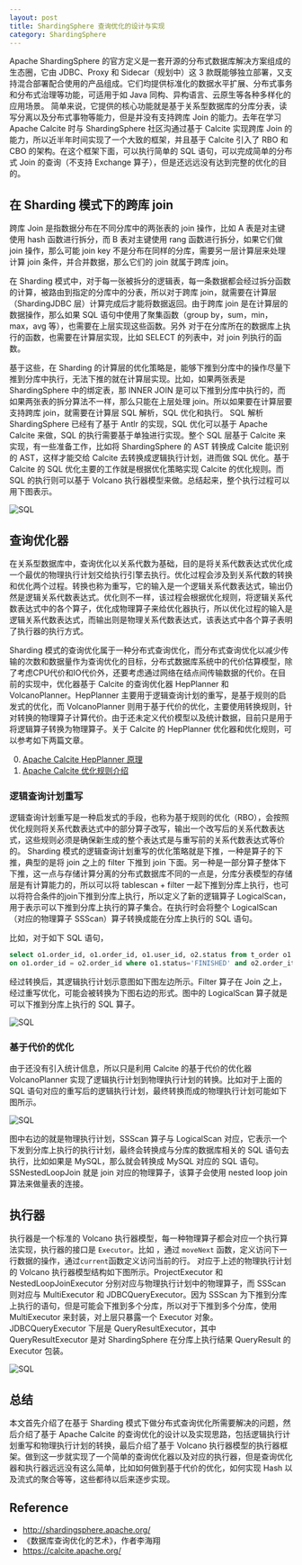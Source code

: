 ```yaml
---
layout: post
title: ShardingSphere 查询优化的设计与实现
category: ShardingSphere
---
```


Apache ShardingSphere 的官方定义是一套开源的分布式数据库解决方案组成的生态圈，它由 JDBC、Proxy 和 Sidecar（规划中）这 3 款既能够独立部署，又支持混合部署配合使用的产品组成。它们均提供标准化的数据水平扩展、分布式事务和分布式治理等功能，可适用于如 Java 同构、异构语言、云原生等各种多样化的应用场景。
简单来说，它提供的核心功能就是基于关系型数据库的分库分表，读写分离以及分布式事物等能力，但是并没有支持跨库 Join 的能力。去年在学习 Apache Calcite 时与 ShardingSphere 社区沟通过基于 Calcite 实现跨库 Join 的能力，所以近半年时间实现了一个大致的框架，并且基于 Calcite 引入了 RBO 和 CBO 的架构。在这个框架下面，可以执行简单的 SQL 语句，可以完成简单的分布式 Join 的查询（不支持 Exchange 算子），但是还远远没有达到完整的优化的目的。


## 在 Sharding 模式下的跨库 join

跨库 Join 是指数据分布在不同分库中的两张表的 join 操作，比如 A 表是对主键使用 hash 函数进行拆分，而 B 表对主键使用 rang 函数进行拆分，如果它们做 join 操作，那么可能 join key 不是分布在同样的分库，需要另一层计算层来处理计算 join 条件，并合并数据，那么它们的 join 就属于跨库 join。

在 Sharding 模式中，对于每一张被拆分的逻辑表，每一条数据都会经过拆分函数的计算，被路由到指定的分库中的分表，所以对于跨库 join，就需要在计算层（ShardingJDBC 层）计算完成后才能将数据返回。由于跨库 join 是在计算层的数据操作，那么如果 SQL 语句中使用了聚集函数（group by，sum，min，max，avg 等），也需要在上层实现这些函数。另外
对于在分库所在的数据库上执行的函数，也需要在计算层实现，比如 SELECT 的列表中，对 join 列执行的函数。

基于这些，在 Sharding 的计算层的优化策略是，能够下推到分库中的操作尽量下推到分库中执行，无法下推的就在计算层实现。比如，如果两张表是 ShardingSphere 中的绑定表，那 INNER JOIN 是可以下推到分库中执行的，而如果两张表的拆分算法不一样，那么只能在上层处理 join。所以如果要在计算层要支持跨库 join，就需要在计算层 SQL 解析，SQL 优化和执行。
SQL 解析 ShardingSphere 已经有了基于 Antlr 的实现，SQL 优化可以基于 Apache Calcite 来做，SQL 的执行需要基于单独进行实现。整个 SQL 层基于 Calcite 来实现，有一些准备工作，比如将 ShardingSphere 的 AST 转换成 Calcite 能识别的 AST，这样才能交给 Calcite 去转换成逻辑执行计划，进而做 SQL 优化。基于 Calcite 的 SQL 优化主要的工作就是根据优化策略实现 Calcite 的优化规则。而 SQL 的执行则可以基于 Volcano 执行器模型来做。总结起来，整个执行过程可以用下图表示。

![SQL](/images/ss_optimizer/sql_execution.png)

## 查询优化器

在关系型数据库中，查询优化以关系代数为基础，目的是将关系代数表达式优化成一个最优的物理执行计划交给执行引擎去执行。优化过程会涉及到关系代数的转换和优化两个过程。转换也称为重写，它的输入是一个逻辑关系代数表达式，输出仍然是逻辑关系代数表达式。优化则不一样，该过程会根据优化规则，将逻辑关系代数表达式中的各个算子，优化成物理算子来给优化器执行，所以优化过程的输入是逻辑关系代数表达式，而输出则是物理关系代数表达式，该表达式中各个算子表明了执行器的执行方式。

Sharding 模式的查询优化属于一种分布式查询优化，而分布式查询优化以减少传输的次数和数据量作为查询优化的目标，分布式数据库系统中的代价估算模型，除了考虑CPU代价和IO代价外，还要考虑通过网络在结点间传输数据的代价。在目前的实现中，优化器基于 Calcite 的查询优化器 HepPlanner 和 VolcanoPlanner。HepPlanner 主要用于逻辑查询计划的重写，是基于规则的启发式的优化，而 VolcanoPlanner 则用于基于代价的优化，主要使用转换规则，针对转换的物理算子计算代价。由于还未定义代价模型以及统计数据，目前只是用于将逻辑算子转换为物理算子。关于 Calcite 的 HepPlanner 优化器和优化规则，可以参考如下两篇文章。

0. [Apache Calcite HepPlanner 原理](http://guimy.me/calcite/2021/01/16/apache-calcite-hepplanner.html)
1. [Apache Calcite 优化规则介绍](http://guimy.me/calcite/2021/04/05/RelOptRule-of-calcite.html)

### 逻辑查询计划重写


逻辑查询计划重写是一种启发式的手段，也称为基于规则的优化（RBO），会按照优化规则将关系代数表达式中的部分算子改写，输出一个改写后的关系代数表达式，这些规则必须是确保新生成的整个表达式是与重写前的关系代数表达式等价的。
Sharding 模式的逻辑查询计划重写的优化策略就是下推，一种是算子的下推，典型的是将 join 之上的 filter 下推到 join 下面。另一种是一部分算子整体下下推，这一点与存储计算分离的分布式数据库不同的一点是，分库分表模型的存储层是有计算能力的，所以可以将 tablescan + filter 一起下推到分库上执行，也可以将符合条件的join下推到分库上执行，所以定义了新的逻辑算子 LogicalScan，用于表示可以下推到分库上执行的算子集合。在执行时会将整个 LogicalScan （对应的物理算子 SSScan）算子转换成能在分库上执行的 SQL 语句。

比如，对于如下 SQL 语句，

```sql
select o1.order_id, o1.order_id, o1.user_id, o2.status from t_order o1 join t_order_item o2 
on o1.order_id = o2.order_id where o1.status='FINISHED' and o2.order_item_id > 1024 and 1=1
```

经过转换后，其逻辑执行计划示意图如下图左边所示。Filter 算子在 Join 之上，经过重写优化，可能会被转换为下图右边的形式。图中的 LogicalScan 算子就是可以下推到分库上执行的 SQL 算子。

![SQL](/images/ss_optimizer/optimizer_rewrite.png)

### 基于代价的优化

由于还没有引入统计信息，所以只是利用 Calcite 的基于代价的优化器 VolcanoPlanner 实现了逻辑执行计划到物理执行计划的转换。比如对于上面的 SQL 语句对应的重写后的逻辑执行计划，最终转换而成的物理执行计划可能如下图所示。

![SQL](/images/ss_optimizer/ss_optimize_convert.png)

图中右边的就是物理执行计划，SSScan 算子与 LogicalScan 对应，它表示一个下发到分库上执行的执行计划，最终会转换成与分库的数据库相关的 SQL 语句去执行，比如如果是 MySQL，那么就会转换成 MySQL 对应的 SQL 语句。SSNestedLoopJoin 就是 join 对应的物理算子，该算子会使用 nested loop join 算法来做量表的连接。

## 执行器

执行器是一个标准的 Volcano 执行器模型，每一种物理算子都会对应一个执行算法实现，执行器的接口是 `Executor`。比如 ，通过 `moveNext` 函数，定义访问下一行数据的操作，通过`current`函数定义访问当前的行。
对应于上述的物理执行计划的 Volcano 执行器模型结构如下图所示。ProjectExecutor 和 NestedLoopJoinExecutor 分别对应与物理执行计划中的物理算子，而 SSScan 则对应与 MultiExecutor 和 JDBCQueryExecutor。因为 SSScan 为下推到分库上执行的语句，但是可能会下推到多个分库，所以对于下推到多个分库，使用 MultiExecutor 来封装，对上层只暴露一个 Executor 对象。JDBCQueryExecutor 下层是 QueryResultExecutor，其中 QueryResultExecutor 是对 ShardingSphere 在分库上执行结果 QueryResult 的 Executor 包装。

![SQL](/images/ss_optimizer/physical_executor.png)


## 总结

本文首先介绍了在基于 Sharding 模式下做分布式查询优化所需要解决的问题，然后介绍了基于 Apache Calcite 的查询优化的设计以及实现思路，包括逻辑执行计划重写和物理执行计划的转换，最后介绍了基于 Volcano 执行器模型的执行器框架。做到这一步就实现了一个简单的查询优化器以及对应的执行器，但是查询优化器和执行器远远没有这么简单，比如如何做到基于代价的优化，如何实现 Hash 以及流式的聚合等等，这些都待以后来逐步实现。

## Reference

* http://shardingsphere.apache.org/
* 《数据库查询优化的艺术》，作者李海翔 
* https://calcite.apache.org/
